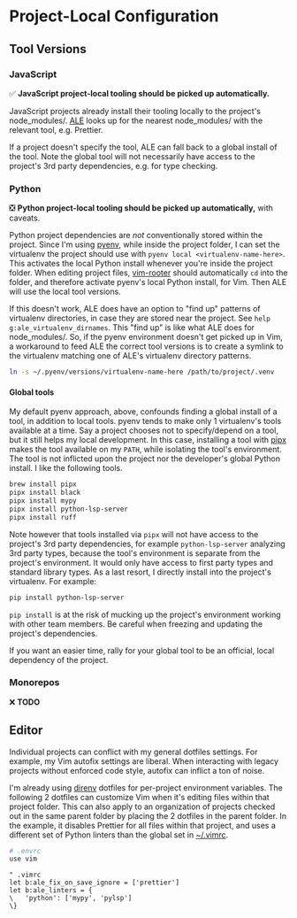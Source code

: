 # Project-Local Configuration

## Tool Versions

### JavaScript

✅ **JavaScript project-local tooling should be picked up automatically.**

JavaScript projects already install their tooling locally to the project's
node_modules/. [ALE](https://github.com/dense-analysis/ale) looks up for the
nearest node_modules/ with the relevant tool, e.g. Prettier.

If a project doesn't specify the tool, ALE can fall back to a global install of
the tool. Note the global tool will not necessarily have access to the project's
3rd party dependencies, e.g. for type checking.

### Python

❎ **Python project-local tooling should be picked up automatically,** with
caveats.

Python project dependencies are _not_ conventionally stored within the project.
Since I'm using [pyenv](https://github.com/pyenv/pyenv), while inside the
project folder, I can set the virtualenv the project should use with
`pyenv local <virtualenv-name-here>`. This activates the local Python install
whenever you're inside the project folder. When editing project files,
[vim-rooter](https://github.com/airblade/vim-rooter) should automatically `cd`
into the folder, and therefore activate pyenv's local Python install, for Vim.
Then ALE will use the local tool versions.

If this doesn't work, ALE does have an option to "find up" patterns of
virtualenv directories, in case they are stored near the project. See
`help g:ale_virtualenv_dirnames`. This "find up" is like what ALE does for
node_modules/. So, if the pyenv environment doesn't get picked up in Vim, a
workaround to feed ALE the correct tool versions is to create a symlink to the
virtualenv matching one of ALE's virtualenv directory patterns.

```sh
ln -s ~/.pyenv/versions/virtualenv-name-here /path/to/project/.venv
```

#### Global tools

My default pyenv approach, above, confounds finding a global install of a tool,
in addition to local tools. pyenv tends to make only 1 virtualenv's tools
available at a time. Say a project chooses not to specify/depend on a tool, but
it still helps my local development. In this case, installing a tool with
[pipx](https://github.com/pypa/pipx) makes the tool available on my `PATH`,
while isolating the tool's environment. The tool is not inflicted upon the
project nor the developer's global Python install. I like the following tools.

```sh
brew install pipx
pipx install black
pipx install mypy
pipx install python-lsp-server
pipx install ruff
```

Note however that tools installed via `pipx` will not have access to the
project's 3rd party dependencies, for example `python-lsp-server` analyzing 3rd
party types, because the tool's environment is separate from the project's
environment. It would only have access to first party types and standard library
types. As a last resort, I directly install into the project's virtualenv. For
example:

```sh
pip install python-lsp-server
```

`pip install` is at the risk of mucking up the project's environment working
with other team members. Be careful when freezing and updating the project's
dependencies.

If you want an easier time, rally for your global tool to be an official, local
dependency of the project.

### Monorepos

❌ **TODO**

## Editor

Individual projects can conflict with my general dotfiles settings. For example,
my Vim autofix settings are liberal. When interacting with legacy projects
without enforced code style, autofix can inflict a ton of noise.

I'm already using [direnv](https://direnv.net/) dotfiles for per-project
environment variables. The following 2 dotfiles can customize Vim when it's
editing files within that project folder. This can also apply to an organization
of projects checked out in the same parent folder by placing the 2 dotfiles in
the parent folder. In the example, it disables Prettier for all files within
that project, and uses a different set of Python linters than the global set in
[~/.vimrc](../.vimrc).

```sh
# .envrc
use vim
```

```vim
" .vimrc
let b:ale_fix_on_save_ignore = ['prettier']
let b:ale_linters = {
\   'python': ['mypy', 'pylsp']
\}
```

